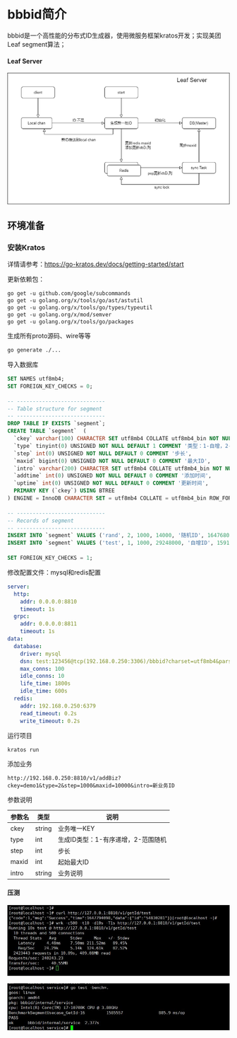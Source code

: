 # bbbid简介

bbbid是一个高性能的分布式ID生成器，使用微服务框架kratos开发；实现美团Leaf segment算法；



#### Leaf Server

![bbbid-cn](img\bbbid-cn.png)



## 环境准备

### 安装Kratos
详情请参考：https://go-kratos.dev/docs/getting-started/start

更新依赖包：
```bigquery
go get -u github.com/google/subcommands
go get -u golang.org/x/tools/go/ast/astutil
go get -u golang.org/x/tools/go/types/typeutil
go get -u golang.org/x/mod/semver
go get -u golang.org/x/tools/go/packages
```

生成所有proto源码、wire等等
```bash
go generate ./...
```

导入数据库

```sql
SET NAMES utf8mb4;
SET FOREIGN_KEY_CHECKS = 0;

-- ----------------------------
-- Table structure for segment
-- ----------------------------
DROP TABLE IF EXISTS `segment`;
CREATE TABLE `segment`  (
  `ckey` varchar(100) CHARACTER SET utf8mb4 COLLATE utf8mb4_bin NOT NULL COMMENT '业务key',
  `type` tinyint(0) UNSIGNED NOT NULL DEFAULT 1 COMMENT '类型：1-自增，2-随机',
  `step` int(0) UNSIGNED NOT NULL DEFAULT 0 COMMENT '步长',
  `maxid` bigint(0) UNSIGNED NOT NULL DEFAULT 0 COMMENT '最大ID',
  `intro` varchar(200) CHARACTER SET utf8mb4 COLLATE utf8mb4_bin NOT NULL DEFAULT '' COMMENT '备注说明',
  `addtime` int(0) UNSIGNED NOT NULL DEFAULT 0 COMMENT '添加时间',
  `uptime` int(0) UNSIGNED NOT NULL DEFAULT 0 COMMENT '更新时间',
  PRIMARY KEY (`ckey`) USING BTREE
) ENGINE = InnoDB CHARACTER SET = utf8mb4 COLLATE = utf8mb4_bin ROW_FORMAT = Dynamic;

-- ----------------------------
-- Records of segment
-- ----------------------------
INSERT INTO `segment` VALUES ('rand', 2, 1000, 14000, '随机ID', 1647680509, 1647680509);
INSERT INTO `segment` VALUES ('test', 1, 1000, 29248000, '自增ID', 1591706686, 1620815148);

SET FOREIGN_KEY_CHECKS = 1;
```



修改配置文件：mysql和redis配置

```yaml
server:
  http:
    addr: 0.0.0.0:8810
    timeout: 1s
  grpc:
    addr: 0.0.0.0:8811
    timeout: 1s
data:
  database:
    driver: mysql
    dsn: test:123456@tcp(192.168.0.250:3306)/bbbid?charset=utf8mb4&parseTime=True&loc=Local
    max_conns: 100
    idle_conns: 10
    life_time: 1800s
    idle_time: 600s
  redis:
    addr: 192.168.0.250:6379
    read_timeout: 0.2s
    write_timeout: 0.2s

```



运行项目

```bash
kratos run
```



添加业务

```
http://192.168.0.250:8810/v1/addBiz?ckey=demo1&type=2&step=1000&maxid=10000&intro=新业务ID
```

参数说明

| 参数名 | 类型   | 说明                               |
| ------ | ------ | ---------------------------------- |
| ckey   | string | 业务唯一KEY                        |
| type   | int    | 生成ID类型：1-有序递增，2-范围随机 |
| step   | int    | 步长                               |
| maxid  | int    | 起始最大ID                         |
| intro  | string | 业务说明                           |



#### 压测

![wrk](img\wrk.jpg)



![bench](img\bench.jpg)
